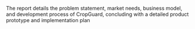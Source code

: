 The report details the problem statement, market
 needs, business model, and development process of CropGuard, concluding with
 a detailed product prototype and implementation plan
